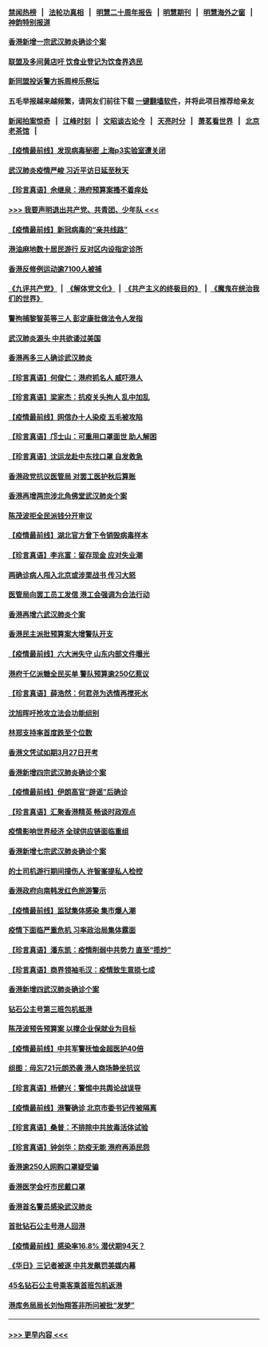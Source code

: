 #### [禁闻热榜](热点新闻.md?=0)  &nbsp;&nbsp;|&nbsp;&nbsp; [法轮功真相](https://github.com/gfw-breaker/truth/blob/master/README.md?=0) &nbsp;&nbsp;|&nbsp;&nbsp; [明慧二十周年报告](https://github.com/gfw-breaker/mh-reports/blob/master/README.md?=0) &nbsp;&nbsp;|&nbsp;&nbsp;[明慧期刊](https://github.com/gfw-breaker/mh-qikan) &nbsp;&nbsp;|&nbsp;&nbsp; [明慧海外之窗](https://github.com/gfw-breaker/mh-news/blob/master/README.md?=0) &nbsp;&nbsp;|&nbsp;&nbsp; [神韵特别报道](https://github.com/gfw-breaker/mh-news/blob/master/shenyun.md?=0)
#### [香港新增一宗武汉肺炎确诊个案](../pages/nsc415/n11910724.md?t=03031002) 
#### [联盟及多间黄店吁 饮食业登记为饮食界选民](../pages/nsc415/n11910718.md?t=03031002) 
#### [新同盟投诉警方拆周梓乐祭坛](../pages/nsc415/n11910707.md?t=03031002) 
#### 五毛举报越来越频繁，请网友们前往下载 [一键翻墙软件](https://github.com/gfw-breaker/ssr-accounts)，并将此项目推荐给亲友
#### [新闻拍案惊奇](https://github.com/gfw-breaker/banned-news/blob/master/pages/link4.md) &nbsp;&nbsp;|&nbsp;&nbsp; [江峰时刻](https://github.com/gfw-breaker/banned-news/blob/master/pages/link4.md) &nbsp;&nbsp;|&nbsp;&nbsp; [文昭谈古论今](https://github.com/gfw-breaker/banned-news/blob/master/pages/link4.md) &nbsp;&nbsp;|&nbsp;&nbsp; [天亮时分](https://github.com/gfw-breaker/banned-news/blob/master/pages/link4.md) &nbsp;&nbsp;|&nbsp;&nbsp; [萧茗看世界](https://github.com/gfw-breaker/banned-news/blob/master/pages/link4.md) &nbsp;&nbsp;|&nbsp;&nbsp; [北京老茶馆](https://github.com/gfw-breaker/banned-news/blob/master/pages/link4.md) &nbsp;&nbsp;|&nbsp;&nbsp; 
#### [【疫情最前线】发现病毒秘密 上海p3实验室遭关闭](../pages/nsc415/n11910640.md?t=03031002) 
#### [武汉肺炎疫情严峻 习近平访日延至秋天](../pages/nsc415/n11910570.md?t=03031002) 
#### [【珍言真语】佘继泉：港府预算案搔不着痒处](../pages/nsc415/n11910011.md?t=03031002) 
#### [>>> 我要声明退出共产党、共青团、少年队 <<<](https://github.com/begood0513/goodnews/blob/master/quit/letter.md) 
#### [【疫情最前线】新冠病毒的“亲共线路”](../pages/nsc415/n11907734.md?t=03031002) 
#### [港油麻地数十居民游行 反对区内设指定诊所](../pages/nsc415/n11907900.md?t=03031002) 
#### [香港反修例运动逾7100人被捕](../pages/nsc415/n11907922.md?t=03031002) 
#### [《九评共产党》](https://github.com/begood0513/9ping.md/blob/master/README.md) &nbsp;|&nbsp; [《解体党文化》](../../../../jtdwh.md/blob/master/README.md)  &nbsp;|&nbsp; [《共产主义的终极目的》](../../../../gczydzjmd.md/blob/master/README.md) &nbsp;|&nbsp; [《魔鬼在统治我们的世界》](../../../../mgztzwmdsj.md/blob/master/README.md) 
#### [警拘捕黎智英等三人 彭定康批做法令人发指](../pages/nsc415/n11907905.md?t=03031002) 
#### [武汉肺炎源头 中共欲诿过美国](../pages/nsc415/n11907665.md?t=03031002) 
#### [香港再多三人确诊武汉肺炎](../pages/nsc415/n11907846.md?t=03031002) 
#### [【珍言真语】何俊仁：港府抓名人 威吓港人](../pages/nsc415/n11907561.md?t=03031002) 
#### [【珍言真语】梁家杰：抗疫关头拘人 乱中加乱](../pages/nsc415/n11907444.md?t=03031002) 
#### [【疫情最前线】网信办十人染疫 五毛被攻陷](../pages/nsc415/n11903757.md?t=03031002) 
#### [【珍言真语】邝士山：可重用口罩面世 助人解困](../pages/nsc415/n11903875.md?t=03031002) 
#### [【珍言真语】沈运龙赴中东找口罩 自发救急](../pages/nsc415/n11903291.md?t=03031002) 
#### [香港政党抗议医管局 对罢工医护秋后算账](../pages/nsc415/n11901746.md?t=03031002) 
#### [香港再增两宗涉北角佛堂武汉肺炎个案](../pages/nsc415/n11901737.md?t=03031002) 
#### [陈茂波拒全民派钱分开审议](../pages/nsc415/n11901672.md?t=03031002) 
#### [【疫情最前线】湖北官方曾下令销毁病毒样本](../pages/nsc415/n11901518.md?t=03031002) 
#### [【珍言真语】李兆富：留存现金 应对失业潮](../pages/nsc415/n11901448.md?t=03031002) 
#### [两确诊病人闯入北京或涉栗战书 传习大怒](../pages/nsc415/n11901180.md?t=03031002) 
#### [医管局向罢工员工发信 港工会强调为合法行动](../pages/nsc415/n11898870.md?t=03031002) 
#### [香港再增六武汉肺炎个案](../pages/nsc415/n11898843.md?t=03031002) 
#### [香港民主派批预算案大增警队开支](../pages/nsc415/n11898813.md?t=03031002) 
#### [【疫情最前线】六大洲失守 山东内部文件曝光](../pages/nsc415/n11898455.md?t=03031002) 
#### [港府千亿派糖全民买单 警队预算逾250亿惹议](../pages/nsc415/n11898608.md?t=03031002) 
#### [【珍言真语】薛浩然：何君尧为选情再搅死水](../pages/nsc415/n11898269.md?t=03031002) 
#### [沈旭晖吁抢攻立法会功能组别](../pages/nsc415/n11896084.md?t=03031002) 
#### [林郑支持率首度跌至个位数](../pages/nsc415/n11896058.md?t=03031002) 
#### [香港文凭试如期3月27日开考](../pages/nsc415/n11896055.md?t=03031002) 
#### [香港新增四宗武汉肺炎确诊个案](../pages/nsc415/n11896040.md?t=03031002) 
#### [【疫情最前线】伊朗高官“辟谣”后确诊](../pages/nsc415/n11895902.md?t=03031002) 
#### [【珍言真语】汇聚香港精英 畅谈时政观点](../pages/nsc415/n11895733.md?t=03031002) 
#### [疫情影响世界经济 全球供应链面临重组](../pages/nsc415/n11895634.md?t=03031002) 
#### [香港新增七宗武汉肺炎确诊个案](../pages/nsc415/n11893498.md?t=03031002) 
#### [的士司机游行期间撞伤人 许智峯提私人检控](../pages/nsc415/n11893483.md?t=03031002) 
#### [香港政府向南韩发红色旅游警示](../pages/nsc415/n11893398.md?t=03031002) 
#### [【疫情最前线】监狱集体感染 集市爆人潮](../pages/nsc415/n11893181.md?t=03031002) 
#### [疫情下面临严重危机  习率政治局集体露面](../pages/nsc415/n11893305.md?t=03031002) 
#### [【珍言真语】潘东凯：疫情削弱中共势力 直至“揽炒”](../pages/nsc415/n11892866.md?t=03031002) 
#### [【珍言真语】商界领袖毛汉：疫情致生意损七成](../pages/nsc415/n11890348.md?t=03031002) 
#### [香港新增四武汉肺炎确诊个案](../pages/nsc415/n11890610.md?t=03031002) 
#### [钻石公主号第三班包机抵港](../pages/nsc415/n11890645.md?t=03031002) 
#### [陈茂波预告预算案 以撑企业保就业为目标](../pages/nsc415/n11890574.md?t=03031002) 
#### [【疫情最前线】中共军警抚恤金超医护40倍](../pages/nsc415/n11890458.md?t=03031002) 
#### [组图：毋忘721元朗恐袭 港人商场静坐抗议](../pages/nsc415/n11876882.md?t=03031002) 
#### [【珍言真语】杨健兴：警惕中共舆论战误导](../pages/nsc415/n11888131.md?t=03031002) 
#### [【疫情最前线】港警确诊 北京市委书记传被隔离](../pages/nsc415/n11886872.md?t=03031002) 
#### [【珍言真语】桑普：不排除中共放毒活体试验](../pages/nsc415/n11886832.md?t=03031002) 
#### [【珍言真语】钟剑华：防疫无能 港府再添民怨](../pages/nsc415/n11884504.md?t=03031002) 
#### [香港逾250人网购口罩疑受骗](../pages/nsc415/n11884388.md?t=03031002) 
#### [香港医学会吁市民戴口罩](../pages/nsc415/n11884367.md?t=03031002) 
#### [香港首名警员感染武汉肺炎](../pages/nsc415/n11884357.md?t=03031002) 
#### [首批钻石公主号港人回港](../pages/nsc415/n11884333.md?t=03031002) 
#### [【疫情最前线】感染率16.8% 潜伏期94天？](../pages/nsc415/n11884256.md?t=03031002) 
#### [《华日》三记者被逐 中共发飙罚美媒内幕](../pages/nsc415/n11884184.md?t=03031002) 
#### [45名钻石公主号乘客乘首班包机返港](../pages/nsc415/n11881770.md?t=03031002) 
#### [港库务局局长刘怡翔答非所问被批“发梦”](../pages/nsc415/n11881752.md?t=03031002) 

----
#### [ >>> 更早内容 <<< ](../indexes/nsc415-earlier.md)
